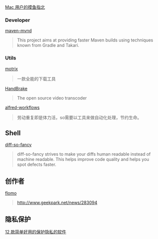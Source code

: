 [Mac 用户的摸鱼指北](https://sspai.com/post/75805)

### Developer
[maven-mvnd](https://github.com/apache/maven-mvnd#install-using-homebrew)
>This project aims at providing faster Maven builds using techniques known from Gradle and Takari.

### Utils
[motrix](https://motrix.app/zh-CN/)
>一款全能的下载工具

[HandBrake](https://handbrake.fr/rotation.php?file=HandBrake-1.5.1.dmg)
>The open source video transcoder

[alfred-workflows](https://github.com/alanhg/alfred-workflows/blob/master/README-zh.md)
>劳动重复即是体力活，so需要以工具来做自动化处理，节约生命。

## Shell

[diff-so-fancy](https://github.com/so-fancy/diff-so-fancy)
>diff-so-fancy strives to make your diffs human readable instead of machine readable. This helps improve code quality and helps you spot defects faster.

## 创作者

[flomo](https://help.flomoapp.com/)
>http://www.geekpark.net/news/283094

## 隐私保护

[12 款简单好用的保护隐私的软件](https://linux.cn/article-14337-1.html)
